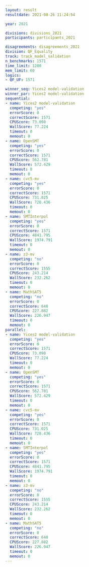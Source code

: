```yaml
---
layout: result
resultdate: 2021-08-26 11:24:54

year: 2021

divisions: divisions_2021
participants: participants_2021

disagreements: disagreements_2021
division: QF_Equality
track: track_model_validation
n_benchmarks: 1571
time_limit: 1200
mem_limit: 60
logics:
- QF_UF: 1571

winner_seq: Yices2 model-validation
winner_par: Yices2 model-validation
sequential:
- name: Yices2 model-validation
  competing: "yes"
  errorScore: 0
  correctScore: 1571
  CPUScore: 73.098
  WallScore: 77.224
  timeout: 0
  memout: 0
- name: OpenSMT
  competing: "yes"
  errorScore: 0
  correctScore: 1571
  CPUScore: 562.781
  WallScore: 572.429
  timeout: 0
  memout: 0
- name: cvc5-mv
  competing: "yes"
  errorScore: 0
  correctScore: 1571
  CPUScore: 731.025
  WallScore: 728.436
  timeout: 0
  memout: 0
- name: SMTInterpol
  competing: "yes"
  errorScore: 0
  correctScore: 1571
  CPUScore: 4841.795
  WallScore: 1974.791
  timeout: 0
  memout: 0
- name: z3-mv
  competing: "no"
  errorScore: 0
  correctScore: 1555
  CPUScore: 243.214
  WallScore: 232.262
  timeout: 0
  memout: 0
- name: MathSAT5
  competing: "no"
  errorScore: 0
  correctScore: 640
  CPUScore: 227.882
  WallScore: 226.947
  timeout: 0
  memout: 0
parallel:
- name: Yices2 model-validation
  competing: "yes"
  errorScore: 0
  correctScore: 1571
  CPUScore: 73.098
  WallScore: 77.224
  timeout: 0
  memout: 0
- name: OpenSMT
  competing: "yes"
  errorScore: 0
  correctScore: 1571
  CPUScore: 562.781
  WallScore: 572.429
  timeout: 0
  memout: 0
- name: cvc5-mv
  competing: "yes"
  errorScore: 0
  correctScore: 1571
  CPUScore: 731.025
  WallScore: 728.436
  timeout: 0
  memout: 0
- name: SMTInterpol
  competing: "yes"
  errorScore: 0
  correctScore: 1571
  CPUScore: 4841.795
  WallScore: 1974.791
  timeout: 0
  memout: 0
- name: z3-mv
  competing: "no"
  errorScore: 0
  correctScore: 1555
  CPUScore: 243.214
  WallScore: 232.262
  timeout: 0
  memout: 0
- name: MathSAT5
  competing: "no"
  errorScore: 0
  correctScore: 640
  CPUScore: 227.882
  WallScore: 226.947
  timeout: 0
  memout: 0
---
```

